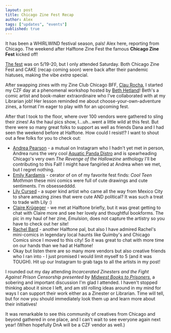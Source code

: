 ```yaml
---
layout: post
title: Chicago Zine Fest Recap
author: Alex
tags: ["updates", "events"]
published: true
---
```


It has been a WHIRLWIND festival season, pals! Alex here, reporting from Chicago. The weekend after Halftone Zine Fest the famous **Chicago Zine Fest** kicked off!

[The fest](https://www.chicagozinefest.org/czf2023.html) was on 5/19-20, but I only attended Saturday. Both Chicago Zine Fest and CAKE (recap coming soon) were back after their pandemic hiatuses, making the vibe *extra* special. 

After swapping zines with my Zine Club Chicago BFF, [Clau Rocha](https://www.instagram.com/frog.eyes.toad.heart/), I started my CZF day at a phenomenal workshop hosted by [Beth Hetland](https://www.beth-hetland.com/)! Beth's a comic artist and book-maker extraordinaire who I've collaborated with at my Librarian job! Her lesson reminded me about choose-your-own-adventure zines, a format I'm eager to play with for an upcoming fest. 

After that I took to the floor, where over 100 vendors were gathered to sling their zines! As the haul pics show, I...uh...went a little wild at this fest. But there were so many great folks to support as well as friends Dana and I had seen the weekend before at Halftone. How could I resist!? I want to shout out a few folks for you to check out:
+ [Andrea Pearson](https://www.apearsonart.com) - a mutual on Instagram who I hadn't yet met in person, Andrea runs the very cool [Aquatic Panda Distro](https://www.instagram.com/aquatic_panda_distro/) and is spearheading Chicago's very own *The Revenge of the Hallowzine* anthology I'll be contributing to this Fall! I might have fangirled at Andrea when we met, but I regret nothing.
+ [Emily Kardamis](https://www.emilykardamis.com) - cerator of on of my favorite fest finds: *Cool Teen Mothman* these mini comics were full of cute drawings and cute sentiments. I'm obsessedddd.
+ [Lily Cursed](https://www.instagram.com/un_cursed/) - a super kind artist who came all the way from Mexico City to share amazing zines that were cute AND political? It was such a treat to trade with Lily :)
+ [Claire Krügeger](http://www.clairekrueger.com/) - we met at Halftone briefly, but it was great getting to chat with Claire more and see her lovely and thoughtful bookforms. The pic in my haul of her zine, *Emulsion*, does not capture the artistry so you have to check out her site!
+ [Rachel Bard](https://www.rachelbard.com/) - another Halftone pal, but also I have admired Rachel's mini-comics in legendary local haunts like Quimby's and Chicago Comics since I moved to this city! So it was great to chat with more time on our hands than we had at Halftone!
+ Okay but listen there are so many more vendors but also creative friends who I ran into - I just promised I would limit myself to 5 (and it was TOUGH). Hit up our Instagram to grab tags to all the artists in my post!

I rounded out my day attending *Incarcerated Zinesters and the Fight Against Prison Censorship presented by [Midwest Books to Prisoners](https://www.midwestbookstoprisoners.org/)*, a sobering and important discussion I'm glad I attended. I haven't stopped thinking about it since I left, and am stil rolling ideas around in my mind for ways I can support their work either as a Zinester or Librarian. Time will tell, but for now you should immediately look them up and learn more about their initiatives!

It was remarkable to see this community of creatives from Chicago and beyond gathered in one place, and I can't wait to see everyone again next year! (When hopefully DnA will be a CZF vendor as well.)
<!--more-->

